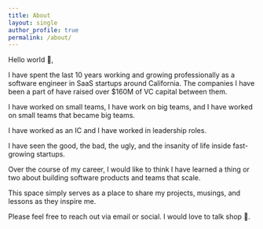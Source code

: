 ```yaml
---
title: About
layout: single
author_profile: true
permalink: /about/
---
```

Hello world :wave:,

I have spent the last 10 years working and growing professionally as a software engineer in SaaS startups around California. The companies I have been a part of have raised over $160M of VC capital between them.

I have worked on small teams, I have work on big teams, and I have worked on small teams that became big teams.

I have worked as an IC and I have worked in leadership roles.

I have seen the good, the bad, the ugly, and the insanity of life inside fast-growing startups.

Over the course of my career, I would like to think I have learned a thing or two about building software products and teams that scale.

This space simply serves as a place to share my projects, musings, and lessons as they inspire me.

Please feel free to reach out via email or social. I would love to talk shop :speech_balloon:.
